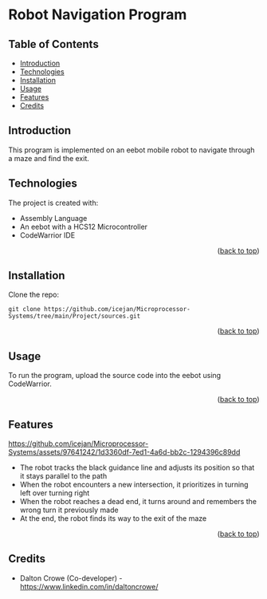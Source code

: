 # Robot Navigation Program
<a name="readme-top"></a>

## Table of Contents
* [Introduction](#introduction)
* [Technologies](#technologies)
* [Installation](#installation)
* [Usage](#usage)
* [Features](#features)
* [Credits](#credits)

## Introduction
This program is implemented on an eebot mobile robot to navigate through a maze and find the exit.

## Technologies
The project is created with:
* Assembly Language
* An eebot with a HCS12 Microcontroller
* CodeWarrior IDE

<p align="right">(<a href="#readme-top">back to top</a>)</p>

## Installation
Clone the repo:

`git clone https://github.com/icejan/Microprocessor-Systems/tree/main/Project/sources.git`

<p align="right">(<a href="#readme-top">back to top</a>)</p>

## Usage
To run the program, upload the source code into the eebot using CodeWarrior.

<p align="right">(<a href="#readme-top">back to top</a>)</p>

## Features

https://github.com/icejan/Microprocessor-Systems/assets/97641242/1d3360df-7ed1-4a6d-bb2c-1294396c89dd

* The robot tracks the black guidance line and adjusts its position so that it stays parallel to the path
* When the robot encounters a new intersection, it prioritizes in turning left over turning right
* When the robot reaches a dead end, it turns around and remembers the wrong turn it previously made
* At the end, the robot finds its way to the exit of the maze

<p align="right">(<a href="#readme-top">back to top</a>)</p>

## Credits
* Dalton Crowe (Co-developer) - https://www.linkedin.com/in/daltoncrowe/
